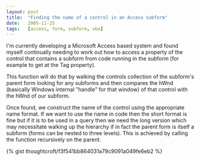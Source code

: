 ```yaml
---
layout: post
title:  "Finding the name of a control in an Access subform"
date:   2005-11-25
tags:   [access, form, subform, vba]
---
```


I'm currently developing a Microsoft Access based system and found
myself continually needing to work out how to access a property of the
control that contains a subform from code running in the subform (for
example to get at the Tag property).

This function will do that by walking the controls collection of the
subform's parent form looking for any subforms and then compares the
hWnd (basically Windows internal "handle" for that window) of that
control with the hWnd of our subform.

Once found, we construct the name of the control using the appropriate
name format. If we want to use the name in code then the short format is
fine but if it is to be used in a query then we need the long version
which may necessitate walking up the hierarchy if in fact the parent
form is itself a subform (forms can be nested to three levels). This is
achieved by calling the function recursively on the parent.


{% gist thoughtcroft/f3f541bb864031a79c9091a049fe6eb2 %}
